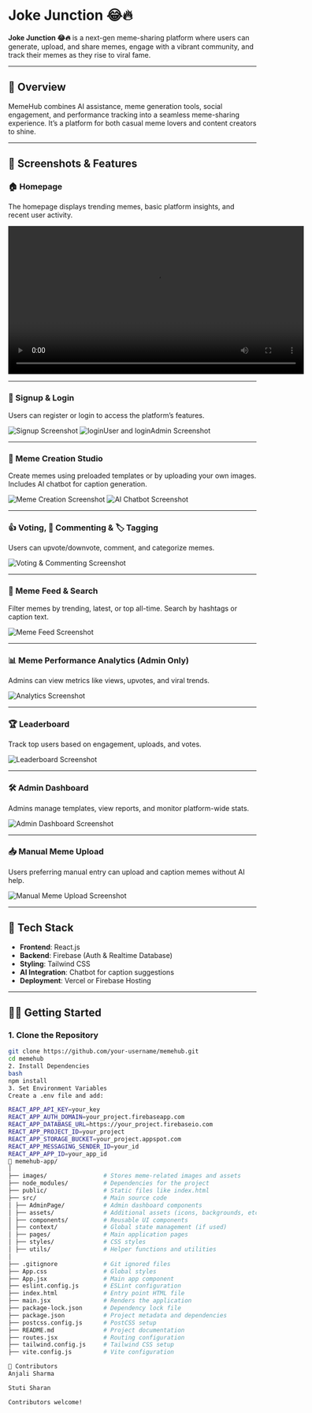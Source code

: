 # Joke Junction 😂🔥

**Joke Junction 😂🔥** is a next-gen meme-sharing platform where users can generate, upload, and share memes, engage with a vibrant community, and track their memes as they rise to viral fame.

---

## 📌 Overview

MemeHub combines AI assistance, meme generation tools, social engagement, and performance tracking into a seamless meme-sharing experience. It’s a platform for both casual meme lovers and content creators to shine.

---

## 📸 Screenshots & Features

### 🏠 Homepage

The homepage displays trending memes, basic platform insights, and recent user activity.

<video width="600" controls>
  <source src="../MemeHub-Project--2/memehub-app/images/Screen Recording 2025-05-18 124337.mp4" type="video/mp4">
  Your browser does not support the video tag.
</video>

---

### 🔐 Signup & Login

Users can register or login to access the platform’s features.

![Signup Screenshot](../MemeHub-Project--2/memehub-app/images/signup.png)
![loginUser and loginAdmin Screenshot](../MemeHub-Project--2/memehub-app/images/login.png)

---

### 🧠 Meme Creation Studio

Create memes using preloaded templates or by uploading your own images. Includes AI chatbot for caption generation.

![Meme Creation Screenshot](../MemeHub-Project--2/memehub-app/images/generatePage.png)
![AI Chatbot Screenshot](../MemeHub-Project--2/memehub-app/images/chatbot.png)

---

### 👍 Voting, 💬 Commenting & 🏷️ Tagging

Users can upvote/downvote, comment, and categorize memes.

![Voting & Commenting Screenshot](MemeHub-Project--2/memehub-app/images/voting_commenting.png)

---

### 📰 Meme Feed & Search

Filter memes by trending, latest, or top all-time. Search by hashtags or caption text.

![Meme Feed Screenshot](../MemeHub-Project--2/memehub-app/images/feed.png)

---

### 📊 Meme Performance Analytics (Admin Only)

Admins can view metrics like views, upvotes, and viral trends.

![Analytics Screenshot](../MemeHub-Project--2/memehub-app/images/analytics.png)

---

### 🏆 Leaderboard

Track top users based on engagement, uploads, and votes.

![Leaderboard Screenshot](../MemeHub-Project--2/memehub-app/images/leaderboard.png)

---

### 🛠️ Admin Dashboard

Admins manage templates, view reports, and monitor platform-wide stats.

![Admin Dashboard Screenshot](../MemeHub-Project--2/memehub-app/images/analytics.png)

---

### 📥 Manual Meme Upload

Users preferring manual entry can upload and caption memes without AI help.

![Manual Meme Upload Screenshot](../MemeHub-Project--2//memehub-app//images/generatememe.png)

---

## 🚀 Tech Stack

- **Frontend**: React.js
- **Backend**: Firebase (Auth & Realtime Database)
- **Styling**: Tailwind CSS
- **AI Integration**: Chatbot for caption suggestions
- **Deployment**: Vercel or Firebase Hosting

---

## 🧑‍💻 Getting Started

### 1. Clone the Repository

```bash
git clone https://github.com/your-username/memehub.git
cd memehub
2. Install Dependencies
bash
npm install
3. Set Environment Variables
Create a .env file and add:

REACT_APP_API_KEY=your_key
REACT_APP_AUTH_DOMAIN=your_project.firebaseapp.com
REACT_APP_DATABASE_URL=https://your_project.firebaseio.com
REACT_APP_PROJECT_ID=your_project
REACT_APP_STORAGE_BUCKET=your_project.appspot.com
REACT_APP_MESSAGING_SENDER_ID=your_id
REACT_APP_APP_ID=your_app_id
📂 memehub-app/
│
├── images/                # Stores meme-related images and assets
├── node_modules/          # Dependencies for the project
├── public/                # Static files like index.html
├── src/                   # Main source code
│ ├── AdminPage/           # Admin dashboard components
│ ├── assets/              # Additional assets (icons, backgrounds, etc.)
│ ├── components/          # Reusable UI components
│ ├── context/             # Global state management (if used)
│ ├── pages/               # Main application pages
│ ├── styles/              # CSS styles
│ ├── utils/               # Helper functions and utilities
│
├── .gitignore             # Git ignored files
├── App.css                # Global styles
├── App.jsx                # Main app component
├── eslint.config.js       # ESLint configuration
├── index.html             # Entry point HTML file
├── main.jsx               # Renders the application
├── package-lock.json      # Dependency lock file
├── package.json           # Project metadata and dependencies
├── postcss.config.js      # PostCSS setup
├── README.md              # Project documentation
├── routes.jsx             # Routing configuration
├── tailwind.config.js     # Tailwind CSS setup
├── vite.config.js         # Vite configuration

🙌 Contributors
Anjali Sharma

Stuti Sharan

Contributors welcome!
```
